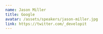 ```yaml
---
name: Jason Miller
title: Google
avatar: /assets/speakers/jason-miller.jpg
link: https://twitter.com/_developit
---
```

